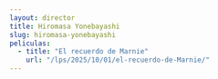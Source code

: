 ```yaml
---
layout: director
title: Hiromasa Yonebayashi
slug: hiromasa-yonebayashi
peliculas:
  - title: "El recuerdo de Marnie"
    url: "/lps/2025/10/01/el-recuerdo-de-Marnie/"
---
```


